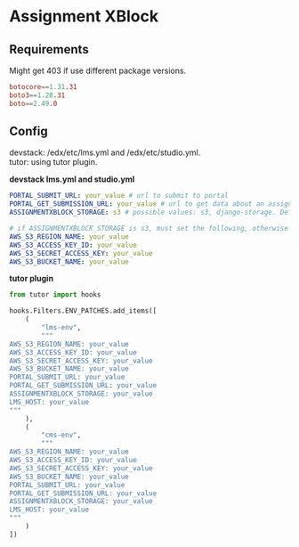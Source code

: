 # Assignment XBlock

## Requirements

Might get 403 if use different package versions.

```conf
botocore==1.31.31
boto3==1.28.31
boto==2.49.0
```

## Config

devstack: /edx/etc/lms.yml and /edx/etc/studio.yml.  
tutor: using tutor plugin.

**devstack lms.yml and studio.yml**

```yml
PORTAL_SUBMIT_URL: your_value # url to submit to portal
PORTAL_GET_SUBMISSION_URL: your_value # url to get data about an assignment of a student: submision status, results, history.
ASSIGNMENTXBLOCK_STORAGE: s3 # possible values: s3, django-storage. Default to django-storage if not set

# if ASSIGNMENTXBLOCK_STORAGE is s3, must set the following, otherwise will get MissingS3ConfigException
AWS_S3_REGION_NAME: your_value
AWS_S3_ACCESS_KEY_ID: your_value
AWS_S3_SECRET_ACCESS_KEY: your_value
AWS_S3_BUCKET_NAME: your_value
```

**tutor plugin**

```python
from tutor import hooks

hooks.Filters.ENV_PATCHES.add_items([
    (
        "lms-env",
        """
AWS_S3_REGION_NAME: your_value
AWS_S3_ACCESS_KEY_ID: your_value
AWS_S3_SECRET_ACCESS_KEY: your_value
AWS_S3_BUCKET_NAME: your_value
PORTAL_SUBMIT_URL: your_value
PORTAL_GET_SUBMISSION_URL: your_value
ASSIGNMENTXBLOCK_STORAGE: your_value
LMS_HOST: your_value
"""
    ),
    (
        "cms-env",
        """
AWS_S3_REGION_NAME: your_value
AWS_S3_ACCESS_KEY_ID: your_value
AWS_S3_SECRET_ACCESS_KEY: your_value
AWS_S3_BUCKET_NAME: your_value
PORTAL_SUBMIT_URL: your_value
PORTAL_GET_SUBMISSION_URL: your_value
ASSIGNMENTXBLOCK_STORAGE: your_value
LMS_HOST: your_value
"""
    )
])
```
